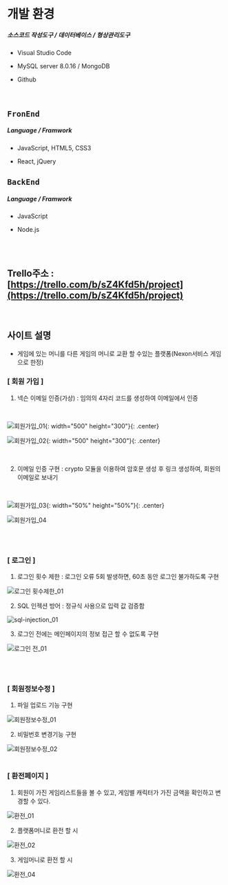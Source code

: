 # 개발 환경

##### 소스코드 작성도구 / 데이터베이스 / 형상관리도구

- Visual Studio Code

- MySQL server 8.0.16 / MongoDB

- Github

<br>

## `FronEnd`

##### Language / Framwork

- JavaScript, HTML5, CSS3

- React, jQuery

## `BackEnd`

##### Language / Framwork

- JavaScript

- Node.js

<br>

<br>

##  Trello주소 : [https://trello.com/b/sZ4Kfd5h/project](https://trello.com/b/sZ4Kfd5h/project)

<br>

## 사이트 설명

- 게임에 있는 머니를 다른 게임의 머니로 교환 할 수있는 플랫폼(Nexon서비스 게임으로 한정)

### [ 회원 가입 ]

1. 넥슨 이메일 인증(가상) : 임의의 4자리 코드를 생성하여 이메일에서 인증
<br>

![회원가입_01](/ppt/gif/회원가입_01.gif){: width="500" height="300"}{: .center}
<br>

![회원가입_02](/ppt/gif/회원가입_02.gif){: width="500" height="300"}{: .center}

<br>

2. 이메일 인증 구현 : crypto 모듈을 이용하여 암호문 생성 후 링크 생성하여, 회원의 이메일로 보내기
<br>

![회원가입_03](/ppt/gif/회원가입_03.gif){: width="50%" height="50%"}{: .center}
<br>

![회원가입_04](/ppt/gif/회원가입_04.gif)

<br>

<br>

### [ 로그인 ]

1. 로그인 횟수 제한 : 로그인 오류 5회 발생하면, 60초 동안 로그인 불가하도록 구현

![로그인 횟수제한_01](/ppt/gif/로그인_횟수제한_01.gif)
<br>

2. SQL 인젝션 방어 : 정규식 사용으로 입력 값 검증함

![sql-injection_01](/ppt/gif/sql-injection_01.gif)
<br>

3. 로그인 전에는 메인페이지의 정보 접근 할 수 없도록 구현

![로그인 전_01](/ppt/gif/로그인_전_01.gif)

<br>
<br>

### [ 회원정보수정 ]

1. 파일 업로드 기능 구현

![회원정보수정_01](/ppt/gif/회원정보수정_01.gif)
<br>

2. 비밀번호 변경기능 구현

![회원정보수정_02](/ppt/gif/회원정보수정_02.gif)
<br>
<br>

### [ 환전페이지 ]

1. 회원이 가진 게임리스트들을 볼 수 있고, 게임별 캐릭터가 가진 금액을 확인하고 변경할 수 있다. 

![환전_01](/ppt/gif/환전_01.gif)
<br>

2. 플랫폼머니로 환전 할 시

![환전_02](/ppt/gif/환전_02.gif)
<br>

3. 게임머니로 환전 할 시

![환전_04](/ppt/gif/환전_04.gif)

<br>
<br>
